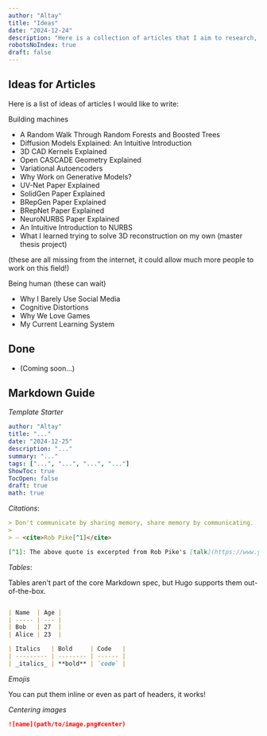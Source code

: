 ```yaml
---
author: "Altay"
title: "Ideas"
date: "2024-12-24"
description: "Here is a collection of articles that I aim to research, write, and post on this blog!"
robotsNoIndex: true
draft: false
---
```


## Ideas for Articles
Here is a list of ideas of articles I would like to write:

Building machines
- A Random Walk Through Random Forests and Boosted Trees
- Diffusion Models Explained: An Intuitive Introduction
- 3D CAD Kernels Explained
- Open CASCADE Geometry Explained
- Variational Autoencoders
- Why Work on Generative Models?
- UV-Net Paper Explained
- SolidGen Paper Explained
- BRepGen Paper Explained
- BRepNet Paper Explained
- NeuroNURBS Paper Explained
- An Intuitive Introduction to NURBS
- What I learned trying to solve 3D reconstruction on my own (master thesis project)

(these are all missing from the internet, it could allow much more people to work on this field!)


Being human (these can wait)
- Why I Barely Use Social Media
- Cognitive Distortions
- Why We Love Games
- My Current Learning System



## Done
- (Coming soon...)


## Markdown Guide

*Template Starter*
```yaml
author: "Altay"
title: "..."
date: "2024-12-25"
description: "..."
summary: "..."
tags: ["...", "...", "...", "..."]
ShowToc: true
TocOpen: false
draft: true
math: true
```

*Citations*:

```md
> Don't communicate by sharing memory, share memory by communicating.
>
> — <cite>Rob Pike[^1]</cite>

[^1]: The above quote is excerpted from Rob Pike's [talk](https://www.youtube.com/watch?v=PAAkCSZUG1c) during Gopherfest, November 18, 2015.
```

*Tables*:

Tables aren't part of the core Markdown spec, but Hugo supports them out-of-the-box.
```md

| Name  | Age |
| ----- | --- |
| Bob   | 27  |
| Alice | 23  |

| Italics   | Bold     | Code   |
| --------- | -------- | ------ |
| _italics_ | **bold** | `code` |
```


*Emojis*

You can put them inline or even as part of headers, it works!



*Centering images*


```markdown
![name](path/to/image.png#center)
```
